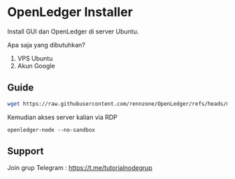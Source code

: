 
# OpenLedger Installer

Install GUI dan OpenLedger di server Ubuntu.

Apa saja yang dibutuhkan?
1. VPS Ubuntu
2. Akun Google



## Guide


```bash
wget https://raw.githubusercontent.com/rennzone/OpenLedger/refs/heads/main/openledger.sh && bash openledger.sh
```

Kemudian akses server kalian via RDP 

```
openledger-node --no-sandbox
```

## Support

Join grup Telegram : https://t.me/tutorialnodegrup

